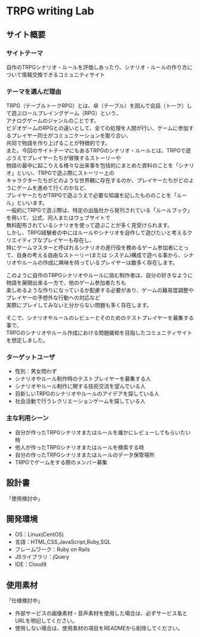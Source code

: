 # TRPG writing Lab

## サイト概要
### サイトテーマ
 自作のTRPGシナリオ・ルールを評価しあったり、シナリオ・ルールの作り方について情報交換できるコミュニティサイト 

### テーマを選んだ理由
 TRPG（テーブルトークRPG）とは、卓（テーブル）を囲んで会話（トーク）して遊ぶロールプレイングゲーム（RPG）という、  
 アナログゲームのジャンルのことです。  
 ビデオゲームのRPGとの違いとして、全ての処理を人間が行い、ゲームに参加するプレイヤー同士がコミュニケーションを取り合い、  
 共同で物語を作り上げることが特徴的です。  
 また、今回のサイトテーマにもあるTRPGのシナリオ・ルールとは、TRPGで遊ぶうえでプレイヤーたちが冒険するストーリーや  
 物語の最中に起こりえる様々な出来事を包括的にまとめた資料のことを「シナリオ」といい、TRPGで遊ぶ際にストーリー上の  
 キャラクターたちがどのような世界観に存在するのか、プレイヤーたちがどのようにゲームを進めて行くのかなど、  
 プレイヤーたちがTRPGで遊ぶうえで必要な知識を記したもののことを「ルール」といいます。  
 一般的にTRPGで遊ぶ際は、特定の出版社から発刊されている「ルールブック」を用いて、公式、同人またはウェブサイトで  
 無料配布されているシナリオを使って遊ぶことが多く見受けられます。  
 しかし、TRPG経験者の中にはルールやシナリオを自作して遊びたいと考えるクリエイティブなプレイヤーも存在し、  
 特にゲームマスターと呼ばれるシナリオの進行役を務めるゲーム参加者にとって、自身の考える自由なストーリー(または 
 システム)構成で遊べる事から、シナリオやルールの作成に興味を持っているプレイヤーは数多く存在します。

 このように自作のTRPGシナリオやルールに挑む制作者は、自分の好きなように物語を展開出来る一方で、他のゲーム参加者たちも  
 楽しめるような作りになっているか配慮する必要があり、ゲームの難易度調整やプレイヤーの予想外な行動への対応など  
 実際にプレイしてみないと分からない問題も多く存在します。

 そこで、シナリオやルールのレビューとそのためのテストプレイヤーを募集する事で、  
 TRPGのシナリオやルール作成における問題緩和を目指したコミュニティサイトを想定しました。

### ターゲットユーザ
- 性別：男女問わず
- シナリオやルール制作時のテストプレイヤーを募集する人
- シナリオやルール制作に関する技術交流を望んでいる人
- 目新しいTRPGのシナリオやルールのアイデアを探している人
- 社会活動で行うレクリエーションゲームを探している人

### 主な利用シーン
- 自分が作ったTRPGシナリオまたはルールを誰かにレビューしてもらいたい時
- 他人が作ったTRPGシナリオまたはルールを検索する時
- 自分の作ったTRPGシナリオまたはルールのデータ保管場所
- TRPGでゲームをする際のメンバー募集

## 設計書
「使用検討中」

## 開発環境
- OS：Linux(CentOS)
- 言語：HTML,CSS,JavaScript,Ruby,SQL
- フレームワーク：Ruby on Rails
- JSライブラリ：jQuery
- IDE：Cloud9

## 使用素材
「仕様検討中」

- 外部サービスの画像素材・音声素材を使用した場合は、必ずサービス名とURLを明記してください。
- 使用しない場合は、使用素材の項目をREADMEから削除してください。
